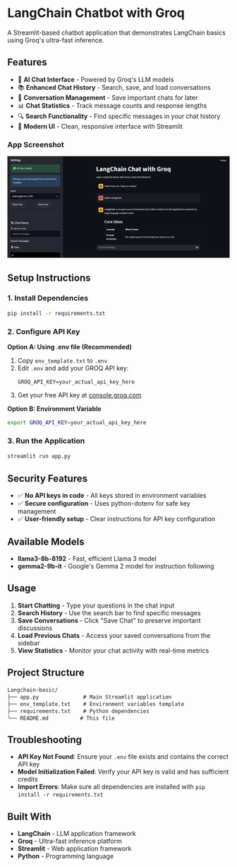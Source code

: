 # LangChain Chatbot with Groq

A Streamlit-based chatbot application that demonstrates LangChain basics using Groq's ultra-fast inference.

## Features

- 🤖 **AI Chat Interface** - Powered by Groq's LLM models
- 📚 **Enhanced Chat History** - Search, save, and load conversations
- 💾 **Conversation Management** - Save important chats for later
- 📊 **Chat Statistics** - Track message counts and response lengths
- 🔍 **Search Functionality** - Find specific messages in your chat history
- 🎨 **Modern UI** - Clean, responsive interface with Streamlit



### App Screenshot
![App Screenshot](chatbot.png)

## Setup Instructions

### 1. Install Dependencies

```bash
pip install -r requirements.txt
```

### 2. Configure API Key

**Option A: Using .env file (Recommended)**
1. Copy `env_template.txt` to `.env`
2. Edit `.env` and add your GROQ API key:
   ```
   GROQ_API_KEY=your_actual_api_key_here
   ```
3. Get your free API key at [console.groq.com](https://console.groq.com)

**Option B: Environment Variable**
```bash
export GROQ_API_KEY=your_actual_api_key_here
```

### 3. Run the Application

```bash
streamlit run app.py
```

## Security Features

- ✅ **No API keys in code** - All keys stored in environment variables
- ✅ **Secure configuration** - Uses python-dotenv for safe key management
- ✅ **User-friendly setup** - Clear instructions for API key configuration

## Available Models

- **llama3-8b-8192** - Fast, efficient Llama 3 model
- **gemma2-9b-it** - Google's Gemma 2 model for instruction following

## Usage

1. **Start Chatting** - Type your questions in the chat input
2. **Search History** - Use the search bar to find specific messages
3. **Save Conversations** - Click "Save Chat" to preserve important discussions
4. **Load Previous Chats** - Access your saved conversations from the sidebar
5. **View Statistics** - Monitor your chat activity with real-time metrics

## Project Structure

```
Langchain-basic/
├── app.py              # Main Streamlit application
├── env_template.txt    # Environment variables template
├── requirements.txt    # Python dependencies
└── README.md          # This file
```

## Troubleshooting

- **API Key Not Found**: Ensure your `.env` file exists and contains the correct API key
- **Model Initialization Failed**: Verify your API key is valid and has sufficient credits
- **Import Errors**: Make sure all dependencies are installed with `pip install -r requirements.txt`

## Built With

- **LangChain** - LLM application framework
- **Groq** - Ultra-fast inference platform
- **Streamlit** - Web application framework
- **Python** - Programming language








